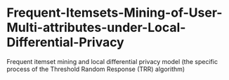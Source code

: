 # Frequent-Itemsets-Mining-of-User-Multi-attributes-under-Local-Differential-Privacy
Frequent itemset mining and local differential privacy model (the specific process of the Threshold Random Response (TRR) algorithm)
